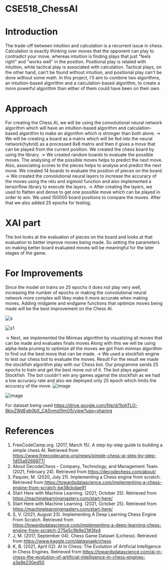 # CSE518_ChessAI
# Introduction
The trade-off between intuition and calculation is a recurrent issue in chess. Calculation is exactly thinking over moves that the opponent can play to contradict your move, whereas intuition is finding plays that just "feels right" and "works well" in the position.
Positional play is related with intuition, while tactical play is associated with calculation. Tactical plays, on the other hand, can't be found without intuition, and positional play can't be done without some math. In this project, I'll aim to combine two algorithms, an intuition-based algorithm and a calculation-based algorithm, to create a more powerful algorithm than either of them could have been on their own.

# Approach
For creating the Chess AI, we will be using the convolutional neural network algorithm which will have an intuition-based algorithm and calculation-based algorithm to make an algorithm which is stronger than both alone.
->	We will be creating a board as a matrix which will be fed into the neural network(hybrid) as a processed 8x8 matrix and then it gives a move that can be played from the current position. We created the chess board by using the library. 
->	We created random boards to evaluate the possible moves. The analysing of the possible moves helps to predict the next move. Also, associating scores to the pieces helps to analyse and predict the next move. We created 14 boards to evaluate the position of pieces on the board. 
->	We created the convolutional neural layers to increase the accuracy of the moves using the relu and sigmoid function and also implemented a tensorflow library to execute the layers.
->	After creating the layers, we used to flatten and dense to get one possible move which can be played in order to win. We used 150000 board positions to compare the moves. After that we also added 25 epochs for testing.

# XAI part
The bot looks at the evaluation of pieces on the board and looks at that evaluation to better improve moves being made. So setting the parameters on making better board evaluated moves will be meaningful for the later stages of the game.

# For Improvements

Since the model on trains on 25 epochs it does not play very well, increasing the number of epochs or making the convolutional neural network more complex will likey make it more accurate when making moves.
Adding midgame and endgame functions that optimize moves being made will be the best improvement on the Chess AI.

![s](https://user-images.githubusercontent.com/68383587/143404281-fde4998a-eb74-44fb-93e4-e304620d9cd8.png)

![s1](https://user-images.githubusercontent.com/68383587/143404304-dd8db6ed-68f5-4200-b92d-4135a1fbbfed.png)

->	Next, we implemented the Minmax algorithm by visualizing all moves that can be made and evaluates finals moves Along with this we will be using alpha-beta pruning to optimize all the moves we got from minmax algorithm to find out the best move that can be made.
->	We used a stockfish engine to test our chess bot to evaluate the moves. 
Result
For the result we made the stockfish algorithm play with our Chess bot. Our programme sends 25 epochs to train and get the best move out of it. The bot plays against Stockfish. The bot couldn't win any games against the stockfish as we had a low accuracy rate and also we deployed only 25 epoch which limits the accuracy of the move. 
![image](https://user-images.githubusercontent.com/68383587/143404221-ba90817a-f94b-4101-9f0b-293ab458614a.png)

![image](https://user-images.githubusercontent.com/68383587/143404241-afcea0de-6972-4170-8dea-61a3528de9bb.png)

For dataset being used
https://drive.google.com/file/d/1tohTLO-8kixZWdEgb0bX_CA5nmz0lmO5/view?usp=sharing
# References
1.	FreeCodeCamp.org. (2017, March 15). A step-by-step guide to building a simple chess AI. Retrieved from https://www.freecodecamp.org/news/simple-chess-ai-step-by-step-1d55a9266977/
2.	About DecodeChess - Company, Technology, and Management Team. (2021, February 24). Retrieved from https://decodechess.com/about/
3.	Paquier, M. (2020, July 21). Implementing a Chess engine from scratch. Retrieved from https://towardsdatascience.com/implementing-a-chess-engine-from-scratch-be38cbdae91
4.	Start Here with Machine Learning. (2021, October 25). Retrieved from https://machinelearningmastery.com/start-here/
5.	Start Here with Machine Learning. (2021, October 25). Retrieved from https://machinelearningmastery.com/start-here/
6.	S, V. (2021, August 23). Implementing A Deep Learning Chess Engine From Scratch. Retrieved from https://towardsdatascience.com/implementing-a-deep-learning-chess-engine-from-scratch-275e5c9b9e21#3fe4
7.	J, M. (2017, September 04). Chess Game Dataset (Lichess). Retrieved from https://www.kaggle.com/datasnaek/chess
8.	K, B. (2021, April 02). AI In Chess: The Evolution of Artificial Intelligence In Chess Engines. Retrieved from https://towardsdatascience.com/ai-in-chess-the-evolution-of-artificial-intelligence-in-chess-engines-a3a9e230ed50
